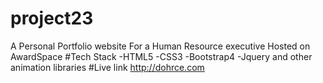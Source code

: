 # project23
A Personal Portfolio website For a Human Resource executive
Hosted on AwardSpace 
#Tech Stack
-HTML5
-CSS3
-Bootstrap4
-Jquery
and other animation libraries
#Live link
http://dohrce.com
